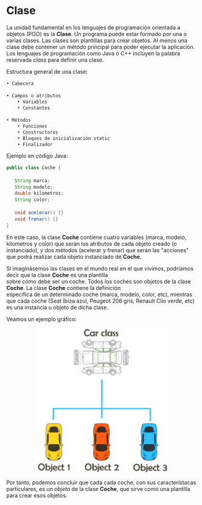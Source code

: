 # Clase
La unidad fundamental en los lenguajes de programación orientada a objetos (POO) es la **Clase**. Un programa puede estar formado por una o varias clases. Las clases son plantillas para crear objetos. Al menos una clase debe contener un método principal para poder ejecutar la aplicación. Los lenguajes de programación como Java o C++ incluyen la palabra reservada _class_ para definir una clase. 

Estructura general de una clase:

    • Cabecera
    
    • Campos o atributos
        • Variables
        • Constantes
        
    • Métodos
        • Funciones
        • Constructores
        • Bloques de inicialización static
        • Finalizador
        
Ejemplo en código Java:
        
```java
public class Coche { 

   String marca;
   String modelo;
   double kilometros;
   String color;
   
   void acelerar() {}
   void frenar() {}
}
```
En este caso, la clase **Coche** contiene cuatro variables (marca, modelo, kilometros y color) que serán los atributos de cada objeto creado (o instanciado), y dos métodos (acelerar y frenar) que serán las "acciones" que podrá realizar cada objeto instanciado de **Coche**.

Si imaginásemos las clases en el mundo real en el que vivimos, podríamos decir que la clase **Coche** es una plantilla  
sobre cómo debe ser un coche. Todos los coches son objetos de la clase **Coche**. La clase **Coche** contiene la definición  
específica de un determinado coche (marca, modelo, color, etc), mientras que cada coche (Seat Ibiza azul, Peugeot 206 gris, Renault Clio verde, etc) es una instancia u objeto de dicha clase.

Veamos un ejemplo gráfico:

<p align="center">
  <img src="https://github.com/sergiosabater/PSP/blob/master/car-oop.png" width="350"/>
</p>

Por tanto, podemos concluir que cada cada coche, con sus característacas particulares, es un _objeto_ de la clase **Coche**, que sirve como una plantilla para crear esos objetos.



